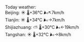 Today weather:  
Beijing: ☀️   🌡️+36°C 🌬️↖7km/h  
Tianjin: ☀️   🌡️+34°C 🌬️→7km/h  
Shijiazhuang: ⛅️  🌡️+30°C 🌬️←19km/h  
Tangshan: ☀️   🌡️+32°C 🌬️→8km/h  
